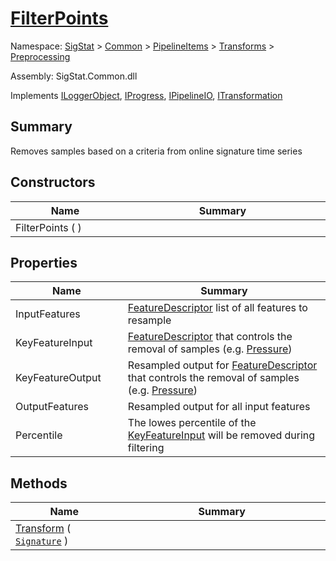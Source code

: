 # [FilterPoints](./FilterPoints.md)

Namespace: [SigStat]() > [Common](./../../../README.md) > [PipelineItems]() > [Transforms]() > [Preprocessing](./README.md)

Assembly: SigStat.Common.dll

Implements [ILoggerObject](./../../../ILoggerObject.md), [IProgress](./../../../Helpers/IProgress.md), [IPipelineIO](./../../../Pipeline/IPipelineIO.md), [ITransformation](./../../../ITransformation.md)

## Summary
Removes samples based on a criteria from online signature time series

## Constructors

| Name<div><a href="#"><img width=225></a></div> | Summary<div><a href="#"><img width=525></a></div> | 
| --- | --- | 
| FilterPoints (  ) |  | 


## Properties

| Name<div><a href="#"><img width=225></a></div> | Summary<div><a href="#"><img width=525></a></div> | 
| --- | --- | 
| InputFeatures | [FeatureDescriptor](https://github.com/sigstat/sigstat/blob/develop/docs/md/SigStat/Common/FeatureDescriptor.md) list of all features to resample | 
| KeyFeatureInput | [FeatureDescriptor](https://github.com/sigstat/sigstat/blob/develop/docs/md/SigStat/Common/FeatureDescriptor.md) that controls the removal of samples (e.g. [Pressure](https://github.com/sigstat/sigstat/blob/develop/docs/md/SigStat/Common/Features.md)) | 
| KeyFeatureOutput | Resampled output for [FeatureDescriptor](https://github.com/sigstat/sigstat/blob/develop/docs/md/SigStat/Common/FeatureDescriptor.md) that controls the removal of samples (e.g. [Pressure](https://github.com/sigstat/sigstat/blob/develop/docs/md/SigStat/Common/Features.md)) | 
| OutputFeatures | Resampled output for all input features | 
| Percentile | The lowes percentile of the [KeyFeatureInput](https://github.com/sigstat/sigstat/blob/develop/docs/md/SigStat/Common/PipelineItems/Transforms/Preprocessing/FilterPoints.md) will be removed during filtering | 


## Methods

| Name<div><a href="#"><img width=225></a></div> | Summary<div><a href="#"><img width=525></a></div> | 
| --- | --- | 
| [Transform](./Methods/FilterPoints--Transform.md) ( [`Signature`](./../../../Signature.md) ) |  | 



